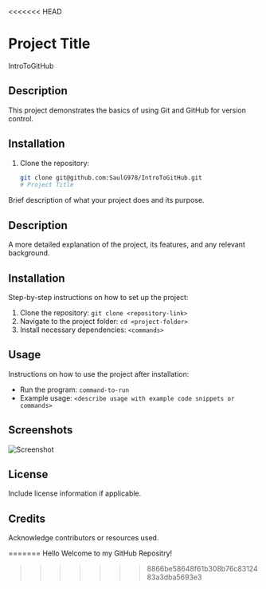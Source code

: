 <<<<<<< HEAD
# Project Title
IntroToGitHub

## Description
This project demonstrates the basics of using Git and GitHub for version control.

## Installation
1. Clone the repository:
   ```bash
   git clone git@github.com:SaulG978/IntroToGitHub.git
   # Project Title
Brief description of what your project does and its purpose.

## Description
A more detailed explanation of the project, its features, and any relevant background.

## Installation
Step-by-step instructions on how to set up the project:
1. Clone the repository: `git clone <repository-link>`
2. Navigate to the project folder: `cd <project-folder>`
3. Install necessary dependencies: `<commands>`

## Usage
Instructions on how to use the project after installation:
- Run the program: `command-to-run`
- Example usage: `<describe usage with example code snippets or commands>`

## Screenshots
![Screenshot](url-to-screenshot-image)

## License
Include license information if applicable.

## Credits
Acknowledge contributors or resources used.


=======
Hello Welcome to my GitHub Repositry!
>>>>>>> 8866be58648f61b308b76c8312483a3dba5693e3
